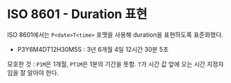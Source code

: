 # ISO 8601 - Duration 표현
ISO 8601에서는 `P<date>T<time>` 포맷을 사용해 duration을 표현하도록 표준화했다.

- P3Y6M4DT12H30M5S : 3년 6개월 4일 12시간 30분 5초

모호한 것 : `P1M`은 1개월, `PT1M`은 1분의 기간을 뜻함. `T`가 시간 값 앞에 오는 시간 지정자임을 잘 알아야 한다.
